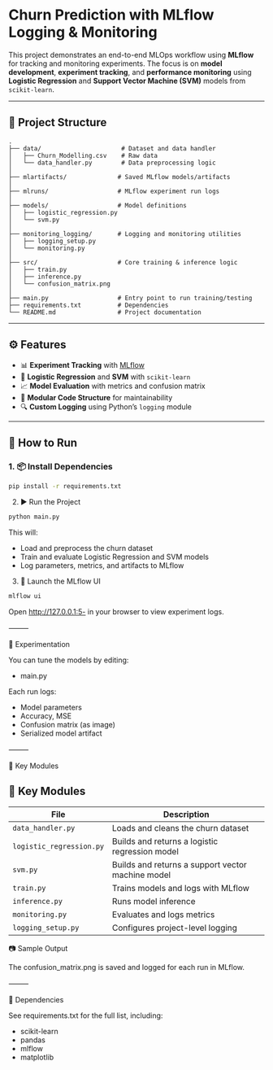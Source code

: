 # Churn Prediction with MLflow Logging & Monitoring

This project demonstrates an end-to-end MLOps workflow using **MLflow** for tracking and monitoring experiments. The focus is on **model development**, **experiment tracking**, and **performance monitoring** using **Logistic Regression** and **Support Vector Machine (SVM)** models from `scikit-learn`.

---

## 🧱 Project Structure
```text
.
├── data/                      # Dataset and data handler
│   ├── Churn_Modelling.csv    # Raw data
│   └── data_handler.py        # Data preprocessing logic
│
├── mlartifacts/              # Saved MLflow models/artifacts
│
├── mlruns/                   # MLflow experiment run logs
│
├── models/                   # Model definitions
│   ├── logistic_regression.py
│   └── svm.py
│
├── monitoring_logging/       # Logging and monitoring utilities
│   ├── logging_setup.py
│   └── monitoring.py
│
├── src/                      # Core training & inference logic
│   ├── train.py
│   ├── inference.py
│   └── confusion_matrix.png
│
├── main.py                   # Entry point to run training/testing
├── requirements.txt          # Dependencies
└── README.md                 # Project documentation
```
---

## ⚙️ Features

- 📊 **Experiment Tracking** with [MLflow](https://mlflow.org)
- 🧠 **Logistic Regression** and **SVM** with `scikit-learn`
- 📈 **Model Evaluation** with metrics and confusion matrix
- 🔧 **Modular Code Structure** for maintainability
- 🔍 **Custom Logging** using Python’s `logging` module

---

## 🚀 How to Run

### 1. 📦 Install Dependencies
```bash
pip install -r requirements.txt
```
2. ▶️ Run the Project
```bash
python main.py
```

This will:
- Load and preprocess the churn dataset
- Train and evaluate Logistic Regression and SVM models
- Log parameters, metrics, and artifacts to MLflow

3. 📡 Launch the MLflow UI
```bash
mlflow ui
```
Open http://127.0.0.1:5-  in your browser to view experiment logs.

⸻

🧪 Experimentation

You can tune the models by editing:
- main.py

Each run logs:
- Model parameters
- Accuracy, MSE
- Confusion matrix (as image)
- Serialized model artifact

⸻

📁 Key Modules
## 📁 Key Modules


| File                  | Description                                      |
|-----------------------|--------------------------------------------------|
| `data_handler.py`       | Loads and cleans the churn dataset                   |
| `logistic_regression.py` | Builds and returns a logistic regression model |
| `svm.py`              | Builds and returns a support vector machine model|
| `train.py`            | Trains models and logs with MLflow               |
| `inference.py`        | Runs model inference                             |
| `monitoring.py`       | Evaluates and logs metrics                       |
| `logging_setup.py`    | Configures project-level logging                 |


📷 Sample Output

The confusion_matrix.png is saved and logged for each run in MLflow.

⸻

📌 Dependencies

See requirements.txt for the full list, including:
- scikit-learn
- pandas
- mlflow
- matplotlib
